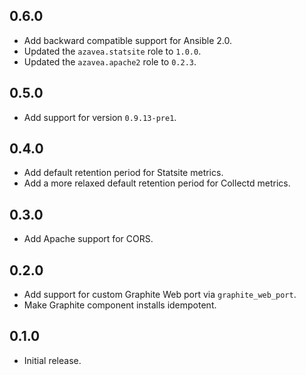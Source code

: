## 0.6.0

- Add backward compatible support for Ansible 2.0.
- Updated the `azavea.statsite` role to `1.0.0`.
- Updated the `azavea.apache2` role to `0.2.3`.

## 0.5.0

- Add support for version `0.9.13-pre1`.

## 0.4.0

- Add default retention period for Statsite metrics.
- Add a more relaxed default retention period for Collectd metrics.

## 0.3.0

- Add Apache support for CORS.

## 0.2.0

- Add support for custom Graphite Web port via `graphite_web_port`.
- Make Graphite component installs idempotent.

## 0.1.0

- Initial release.
